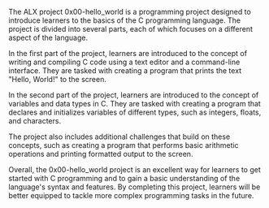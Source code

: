 The ALX project 0x00-hello_world is a programming project designed to introduce learners to the basics of the C programming language. The project is divided into several parts, each of which focuses on a different aspect of the language.

In the first part of the project, learners are introduced to the concept of writing and compiling C code using a text editor and a command-line interface. They are tasked with creating a program that prints the text "Hello, World!" to the screen.

In the second part of the project, learners are introduced to the concept of variables and data types in C. They are tasked with creating a program that declares and initializes variables of different types, such as integers, floats, and characters.

The project also includes additional challenges that build on these concepts, such as creating a program that performs basic arithmetic operations and printing formatted output to the screen.

Overall, the 0x00-hello_world project is an excellent way for learners to get started with C programming and to gain a basic understanding of the language's syntax and features. By completing this project, learners will be better equipped to tackle more complex programming tasks in the future.